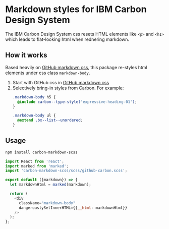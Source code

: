 # Markdown styles for IBM Carbon Design System

The IBM Carbon Design System css resets HTML elements like `<p>` and `<h1>` which leads to flat-looking html when rednering markdown.

## How it works
Based heavily on [GitHub markdown css](https://github.com/sindresorhus/github-markdown-css), this package re-styles html elements under css class `markdown-body`.
1. Start with GitHub css in [GitHub markdown css](https://github.com/sindresorhus/github-markdown-css)
2. Selectively bring-in styles from Carbon. For example:
    ```scss
    .markdown-body h5 {
      @include carbon--type-style('expressive-heading-01');
    }

    .markdown-body ul {
      @extend .bx--list--unordered;
    }

    ```
    
## Usage
```sh
npm install carbon-markdown-scss
```

```javascript
import React from 'react';
import marked from 'marked';
import 'carbon-markdown-scss/scss/github-carbon.scss';

export default ({markdown}) => {
  let markdownHtml = marked(markdown);

  return (
    <div
      className="markdown-body"
      dangerouslySetInnerHTML={{__html: markdownHtml}}
    />
  );
};
```
